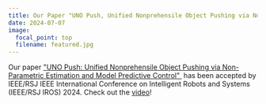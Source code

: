 ```yaml
---
title: Our Paper "UNO Push, Unified Nonprehensile Object Pushing via Non-Parametric Estimation and Model Predictive Control" accepted by IEEE/RSJ IROS 2024
date: 2024-07-07
image:
  focal_point: top
  filename: featured.jpg
---
```

<!--StartFragment-->

Our paper ["UNO Push: Unified Nonprehensile Object Pushing via Non-Parametric Estimation and Model Predictive Control" ](https://arxiv.org/abs/2403.13274) has been accepted by IEEE/RSJ IEEE International Conference on Intelligent Robots and Systems (IEEE/RSJ IROS) 2024.  Check out the [video](https://www.youtube.com/watch?v=MLzGTxhKs6E&t=1s)!

<!--EndFragment-->
